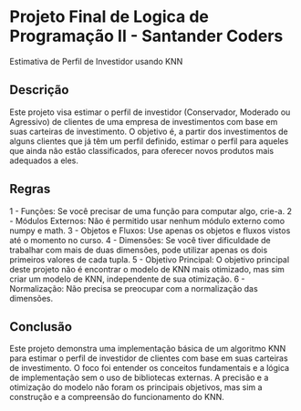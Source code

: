 # Projeto Final de Logica de Programação II - Santander Coders
Estimativa de Perfil de Investidor usando KNN

## Descrição
Este projeto visa estimar o perfil de investidor (Conservador, Moderado ou Agressivo) de clientes de uma empresa de investimentos com base em suas carteiras de investimento. O objetivo é, a partir dos investimentos de alguns clientes que já têm um perfil definido, estimar o perfil para aqueles que ainda não estão classificados, para oferecer novos produtos mais adequados a eles.

## Regras
1 - Funções: Se você precisar de uma função para computar algo, crie-a.
2 - Módulos Externos: Não é permitido usar nenhum módulo externo como numpy e math.
3 - Objetos e Fluxos: Use apenas os objetos e fluxos vistos até o momento no curso.
4 - Dimensões: Se você tiver dificuldade de trabalhar com mais de duas dimensões, pode utilizar apenas os dois primeiros valores de cada tupla.
5 - Objetivo Principal: O objetivo principal deste projeto não é encontrar o modelo de KNN mais otimizado, mas sim criar um modelo de KNN, independente de sua otimização.
6 - Normalização: Não precisa se preocupar com a normalização das dimensões.

## Conclusão
Este projeto demonstra uma implementação básica de um algoritmo KNN para estimar o perfil de investidor de clientes com base em suas carteiras de investimento. O foco foi entender os conceitos fundamentais e a lógica de implementação sem o uso de bibliotecas externas. A precisão e a otimização do modelo não foram os principais objetivos, mas sim a construção e a compreensão do funcionamento do KNN.
